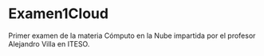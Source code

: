 # Examen1Cloud
Primer examen de la materia Cómputo en la Nube impartida por el profesor Alejandro Villa en ITESO.
